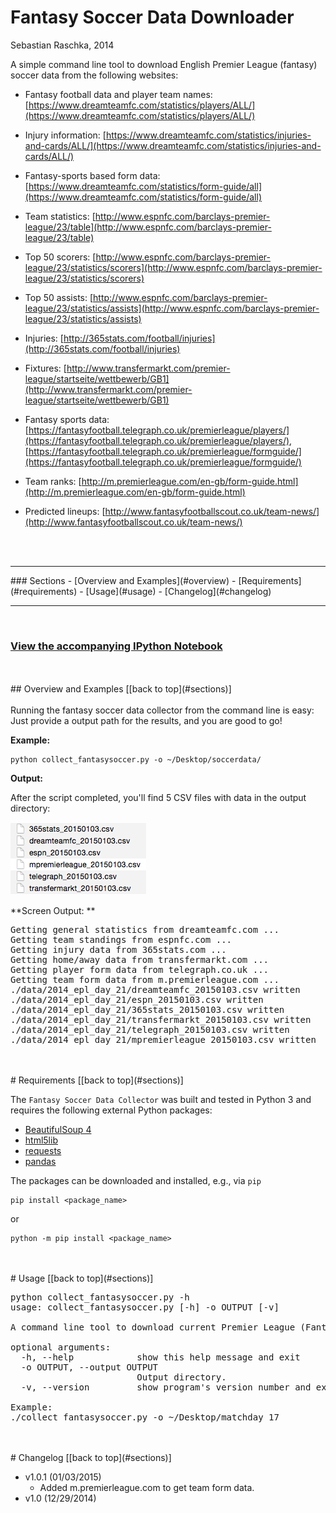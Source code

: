 # Fantasy Soccer Data Downloader

Sebastian Raschka, 2014

A simple command line tool to download English Premier League (fantasy) soccer data from the following websites:


- Fantasy football data and player team names:
[https://www.dreamteamfc.com/statistics/players/ALL/](https://www.dreamteamfc.com/statistics/players/ALL/)

- Injury information: [https://www.dreamteamfc.com/statistics/injuries-and-cards/ALL/](https://www.dreamteamfc.com/statistics/injuries-and-cards/ALL/)

- Fantasy-sports based form data: [https://www.dreamteamfc.com/statistics/form-guide/all](https://www.dreamteamfc.com/statistics/form-guide/all)


- Team statistics: [http://www.espnfc.com/barclays-premier-league/23/table](http://www.espnfc.com/barclays-premier-league/23/table)

- Top 50 scorers: [http://www.espnfc.com/barclays-premier-league/23/statistics/scorers](http://www.espnfc.com/barclays-premier-league/23/statistics/scorers)

- Top 50 assists: [http://www.espnfc.com/barclays-premier-league/23/statistics/assists](http://www.espnfc.com/barclays-premier-league/23/statistics/assists)

- Injuries: [http://365stats.com/football/injuries](http://365stats.com/football/injuries)


- Fixtures: [http://www.transfermarkt.com/premier-league/startseite/wettbewerb/GB1](http://www.transfermarkt.com/premier-league/startseite/wettbewerb/GB1)


- Fantasy sports data:  [https://fantasyfootball.telegraph.co.uk/premierleague/players/](https://fantasyfootball.telegraph.co.uk/premierleague/players/), [https://fantasyfootball.telegraph.co.uk/premierleague/formguide/](https://fantasyfootball.telegraph.co.uk/premierleague/formguide/)


- Team ranks: [http://m.premierleague.com/en-gb/form-guide.html](http://m.premierleague.com/en-gb/form-guide.html)

- Predicted lineups: [http://www.fantasyfootballscout.co.uk/team-news/](http://www.fantasyfootballscout.co.uk/team-news/)


<br>
<br>


<hr>
<a id='sections'></a>
### Sections
- [Overview and Examples](#overview)
- [Requirements](#requirements)
- [Usage](#usage)
- [Changelog](#changelog)

<hr>
<br>

### [View the accompanying IPython Notebook](http://nbviewer.ipython.org/github/rasbt/datacollect/blob/master/collect_fantasysoccer/collect_fantasysoccer.ipynb)

<br>
<br>
<a id='overview'>
## Overview and Examples
[[back to top](#sections)]
<br>
<br>
Running the fantasy soccer data collector from the command line is easy: Just provide a output path for the results, and you are good to go!

**Example:**

	python collect_fantasysoccer.py -o ~/Desktop/soccerdata/

**Output:**

After the script completed, you'll find 5 CSV files with data in the output directory:

![](./images/example_csv.png)


**Screen Output: **

<pre>Getting general statistics from dreamteamfc.com ...
Getting team standings from espnfc.com ...
Getting injury data from 365stats.com ...
Getting home/away data from transfermarkt.com ...
Getting player form data from telegraph.co.uk ...
Getting team form data from m.premierleague.com ...
./data/2014_epl_day_21/dreamteamfc_20150103.csv written
./data/2014_epl_day_21/espn_20150103.csv written
./data/2014_epl_day_21/365stats_20150103.csv written
./data/2014_epl_day_21/transfermarkt_20150103.csv written
./data/2014_epl_day_21/telegraph_20150103.csv written
./data/2014_epl_day_21/mpremierleague_20150103.csv written</pre>

<br>
<br>
<a id='requirements'>
# Requirements
[[back to top](#sections)]

The `Fantasy Soccer Data Collector` was built and tested in Python 3 and requires the following external Python packages:

- [BeautifulSoup 4](https://pypi.python.org/pypi/beautifulsoup4/4.3.2)
- [html5lib](https://pypi.python.org/pypi/html5lib)
- [requests](https://pypi.python.org/pypi/requests)
- [pandas](http://pandas.pydata.org)

The packages can be downloaded and installed, e.g., via `pip`

	pip install <package_name>

or

	python -m pip install <package_name>

<br>
<br>
<a id='usage'>
# Usage
[[back to top](#sections)]


<pre>
python collect_fantasysoccer.py -h
usage: collect_fantasysoccer.py [-h] -o OUTPUT [-v]

A command line tool to download current Premier League (Fantasy) Soccer data.

optional arguments:
  -h, --help            show this help message and exit
  -o OUTPUT, --output OUTPUT
                        Output directory.
  -v, --version         show program's version number and exit

Example:
./collect_fantasysoccer.py -o ~/Desktop/matchday_17</pre>

<br>
<br>
<a id='changelog'>
# Changelog
[[back to top](#sections)]

- v1.0.1 (01/03/2015)
	- Added m.premierleague.com to get team form data.
- v1.0 (12/29/2014)